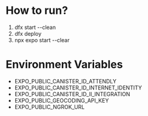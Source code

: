 # How to run?

1. dfx start --clean
2. dfx deploy
3. npx expo start --clear

# Environment Variables

- EXPO_PUBLIC_CANISTER_ID_ATTENDLY
- EXPO_PUBLIC_CANISTER_ID_INTERNET_IDENTITY
- EXPO_PUBLIC_CANISTER_ID_II_INTEGRATION
- EXPO_PUBLIC_GEOCODING_API_KEY
- EXPO_PUBLIC_NGROK_URL
